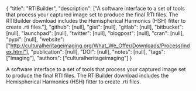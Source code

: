 {
  "title": "RTIBuilder",
  "description": ["A software interface to a set of tools that process your captured image set to produce the final RTI files. The RTIBuilder download includes the Hemispherical Harmonics (HSH) fitter to create .rti files."],
  "github": [null],
  "gist": [null],
  "gitlab": [null],
  "bitbucket": [null],
  "launchpad": [null],
  "twitter": [null],
  "blogpost": [null],
  "cran": [null],
  "pypi": [null],
  "website": ["http://culturalheritageimaging.org/What_We_Offer/Downloads/Process/index.html"],
  "publication": [null],
  "DOI": [null],
  "notes": [null],
  "tags": ["Imaging"],
  "authors": ["culturalheritageimaging"]
}

<!-- Generated by csv2md.R – do not edit by hand -->

A software interface to a set of tools that process your captured image set to produce the final RTI files. The RTIBuilder download includes the Hemispherical Harmonics (HSH) fitter to create .rti files.